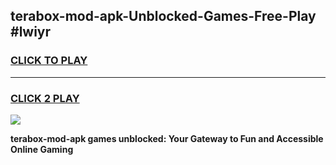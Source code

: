
## terabox-mod-apk-Unblocked-Games-Free-Play #lwiyr
<h3>
<a href="https://us.freeplayer.one?title=terabox-mod-apk&ref=9M">CLICK TO PLAY</a></h3>
<hr>

<h3>
<a href="https://us.freeplayer.one?title=terabox-mod-apk&ref=9M">CLICK 2 PLAY</a>
  
</h3>

<a href="https://us.freeplayer.one?title=terabox-mod-apk&ref=9M"><img src="https://clearcache.store/games.png"></a>


**terabox-mod-apk games unblocked: Your Gateway to Fun and Accessible Online Gaming**
